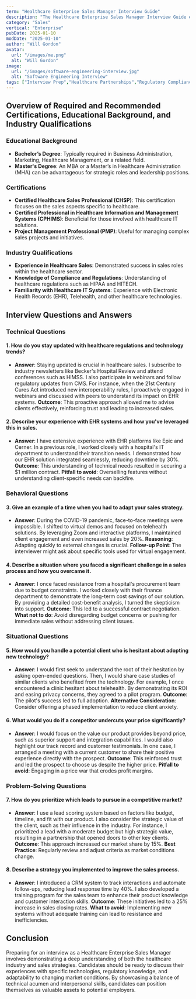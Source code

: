 ```yaml
---
term: "Healthcare Enterprise Sales Manager Interview Guide"
description: "The Healthcare Enterprise Sales Manager Interview Guide equips job seekers with key insights to excel in their interviews. It covers essential topics like understanding healthcare industry trends, effective sales strategies, and building strong client relationships. Candidates will learn how to demonstrate leadership, drive revenue growth, and align sales goals with organizational objectives. This guide also offers tips on answering common interview questions and showcasing relevant experience and achievements."
category: "Sales"
vertical: "Enterprise"
pubDate: 2025-01-10
modDate: "2025-01-10"
author: "Will Gordon"
avatar: 
  url: "/images/me.png"
  alt: "Will Gordon"
image:
  url: "/images/software-engineering-interview.jpg"
  alt: "Software Engineering Interview"
tags: ["Interview Prep","Healthcare Partnerships","Regulatory Compliance","Solution Selling"]
---
```


## Overview of Required and Recommended Certifications, Educational Background, and Industry Qualifications

### Educational Background
- **Bachelor’s Degree**: Typically required in Business Administration, Marketing, Healthcare Management, or a related field.
- **Master's Degree**: An MBA or a Master’s in Healthcare Administration (MHA) can be advantageous for strategic roles and leadership positions.

### Certifications
- **Certified Healthcare Sales Professional (CHSP)**: This certification focuses on the sales aspects specific to healthcare.
- **Certified Professional in Healthcare Information and Management Systems (CPHIMS)**: Beneficial for those involved with healthcare IT solutions.
- **Project Management Professional (PMP)**: Useful for managing complex sales projects and initiatives.

### Industry Qualifications
- **Experience in Healthcare Sales**: Demonstrated success in sales roles within the healthcare sector.
- **Knowledge of Compliance and Regulations**: Understanding of healthcare regulations such as HIPAA and HITECH.
- **Familiarity with Healthcare IT Systems**: Experience with Electronic Health Records (EHR), Telehealth, and other healthcare technologies.

## Interview Questions and Answers

### Technical Questions
#### 1. How do you stay updated with healthcare regulations and technology trends?
- **Answer**: Staying updated is crucial in healthcare sales. I subscribe to industry newsletters like Becker's Hospital Review and attend conferences such as HIMSS. I also participate in webinars and follow regulatory updates from CMS. For instance, when the 21st Century Cures Act introduced new interoperability rules, I proactively engaged in webinars and discussed with peers to understand its impact on EHR systems. **Outcome**: This proactive approach allowed me to advise clients effectively, reinforcing trust and leading to increased sales.

#### 2. Describe your experience with EHR systems and how you've leveraged this in sales.
- **Answer**: I have extensive experience with EHR platforms like Epic and Cerner. In a previous role, I worked closely with a hospital's IT department to understand their transition needs. I demonstrated how our EHR solution integrated seamlessly, reducing downtime by 30%. **Outcome**: This understanding of technical needs resulted in securing a $1 million contract. **Pitfall to avoid**: Overselling features without understanding client-specific needs can backfire.

### Behavioral Questions
#### 3. Give an example of a time when you had to adapt your sales strategy.
- **Answer**: During the COVID-19 pandemic, face-to-face meetings were impossible. I shifted to virtual demos and focused on telehealth solutions. By leveraging Zoom and interactive platforms, I maintained client engagement and even increased sales by 20%. **Reasoning**: Adapting quickly to external changes is crucial. **Follow-up Point**: The interviewer might ask about specific tools used for virtual engagement.

#### 4. Describe a situation where you faced a significant challenge in a sales process and how you overcame it.
- **Answer**: I once faced resistance from a hospital's procurement team due to budget constraints. I worked closely with their finance department to demonstrate the long-term cost savings of our solution. By providing a detailed cost-benefit analysis, I turned the skepticism into support. **Outcome**: This led to a successful contract negotiation. **What not to do**: Avoid disregarding budget concerns or pushing for immediate sales without addressing client issues.

### Situational Questions
#### 5. How would you handle a potential client who is hesitant about adopting new technology?
- **Answer**: I would first seek to understand the root of their hesitation by asking open-ended questions. Then, I would share case studies of similar clients who benefited from the technology. For example, I once encountered a clinic hesitant about telehealth. By demonstrating its ROI and easing privacy concerns, they agreed to a pilot program. **Outcome**: The pilot's success led to full adoption. **Alternative Consideration**: Consider offering a phased implementation to reduce client anxiety.

#### 6. What would you do if a competitor undercuts your price significantly?
- **Answer**: I would focus on the value our product provides beyond price, such as superior support and integration capabilities. I would also highlight our track record and customer testimonials. In one case, I arranged a meeting with a current customer to share their positive experience directly with the prospect. **Outcome**: This reinforced trust and led the prospect to choose us despite the higher price. **Pitfall to avoid**: Engaging in a price war that erodes profit margins.

### Problem-Solving Questions
#### 7. How do you prioritize which leads to pursue in a competitive market?
- **Answer**: I use a lead scoring system based on factors like budget, timeline, and fit with our product. I also consider the strategic value of the client, such as their influence in the industry. For instance, I prioritized a lead with a moderate budget but high strategic value, resulting in a partnership that opened doors to other key clients. **Outcome**: This approach increased our market share by 15%. **Best Practice**: Regularly review and adjust criteria as market conditions change.

#### 8. Describe a strategy you implemented to improve the sales process.
- **Answer**: I introduced a CRM system to track interactions and automate follow-ups, reducing lead response time by 40%. I also developed a training program for the sales team to enhance their product knowledge and customer interaction skills. **Outcome**: These initiatives led to a 25% increase in sales closing rates. **What to avoid**: Implementing new systems without adequate training can lead to resistance and inefficiencies.

## Conclusion
Preparing for an interview as a Healthcare Enterprise Sales Manager involves demonstrating a deep understanding of both the healthcare industry and sales strategies. Candidates should be ready to discuss their experiences with specific technologies, regulatory knowledge, and adaptability to changing market conditions. By showcasing a balance of technical acumen and interpersonal skills, candidates can position themselves as valuable assets to potential employers.